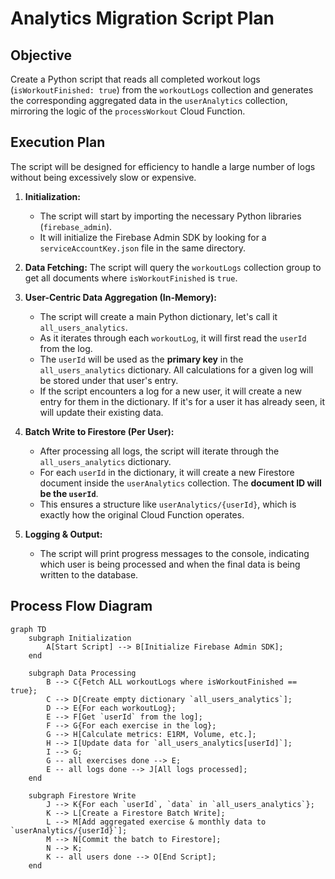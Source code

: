 # Analytics Migration Script Plan

## Objective

Create a Python script that reads all completed workout logs (`isWorkoutFinished: true`) from the `workoutLogs` collection and generates the corresponding aggregated data in the `userAnalytics` collection, mirroring the logic of the `processWorkout` Cloud Function.

## Execution Plan

The script will be designed for efficiency to handle a large number of logs without being excessively slow or expensive.

1.  **Initialization:**
    *   The script will start by importing the necessary Python libraries (`firebase_admin`).
    *   It will initialize the Firebase Admin SDK by looking for a `serviceAccountKey.json` file in the same directory.

2.  **Data Fetching:** The script will query the `workoutLogs` collection group to get all documents where `isWorkoutFinished` is `true`.

3.  **User-Centric Data Aggregation (In-Memory):**
    *   The script will create a main Python dictionary, let's call it `all_users_analytics`.
    *   As it iterates through each `workoutLog`, it will first read the `userId` from the log.
    *   The `userId` will be used as the **primary key** in the `all_users_analytics` dictionary. All calculations for a given log will be stored under that user's entry.
    *   If the script encounters a log for a new user, it will create a new entry for them in the dictionary. If it's for a user it has already seen, it will update their existing data.

4.  **Batch Write to Firestore (Per User):**
    *   After processing all logs, the script will iterate through the `all_users_analytics` dictionary.
    *   For each `userId` in the dictionary, it will create a new Firestore document inside the `userAnalytics` collection. The **document ID will be the `userId`**.
    *   This ensures a structure like `userAnalytics/{userId}`, which is exactly how the original Cloud Function operates.

5.  **Logging & Output:**
    *   The script will print progress messages to the console, indicating which user is being processed and when the final data is being written to the database.

## Process Flow Diagram

```mermaid
graph TD
    subgraph Initialization
        A[Start Script] --> B[Initialize Firebase Admin SDK];
    end

    subgraph Data Processing
        B --> C{Fetch ALL workoutLogs where isWorkoutFinished == true};
        C --> D[Create empty dictionary `all_users_analytics`];
        D --> E{For each workoutLog};
        E --> F[Get `userId` from the log];
        F --> G{For each exercise in the log};
        G --> H[Calculate metrics: E1RM, Volume, etc.];
        H --> I[Update data for `all_users_analytics[userId]`];
        I --> G;
        G -- all exercises done --> E;
        E -- all logs done --> J[All logs processed];
    end

    subgraph Firestore Write
        J --> K{For each `userId`, `data` in `all_users_analytics`};
        K --> L[Create a Firestore Batch Write];
        L --> M[Add aggregated exercise & monthly data to `userAnalytics/{userId}`];
        M --> N[Commit the batch to Firestore];
        N --> K;
        K -- all users done --> O[End Script];
    end